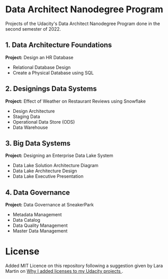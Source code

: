 # Data Architect Nanodegree Program

Projects of the Udacity's Data Architect Nanodegree Program done in the second semester of 2022.

## 1. Data Architecture Foundations

**Project:** Design an HR Database

- Relational Database Design
- Create a Physical Database using SQL

## 2. Designings Data Systems

**Project:** Effect of Weather on Restaurant Reviews using Snowflake

- Design Architecture
- Staging Data
- Operational Data Store (ODS)
- Data Warehouse

## 3. Big Data Systems

**Project:** Designing an Enterprise Data Lake System

- Data Lake Solution Architecture Diagram
- Data Lake Architecture Design
- Data Lake Executive Presentation

## 4. Data Governance

**Project:** Data Governance at SneakerPark

- Metadata Management
- Data Catalog
- Data Quality Management
- Master Data Management

# License

Added MIT Licence on this repository following a suggestion given by Lara Martin on <a href="https://medium.com/@laramartin/why-i-added-licenses-to-my-udacity-projects-3070f602006e"> Why I added licenses to my Udacity projects </a>.